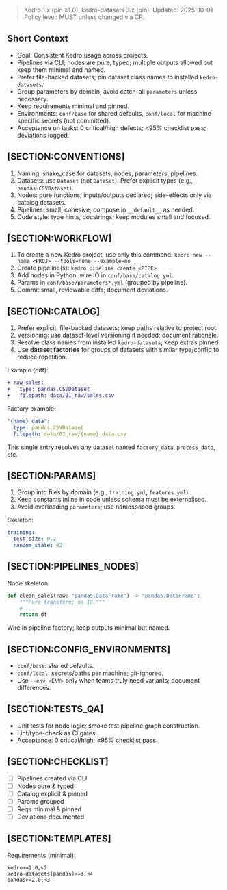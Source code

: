 > Kedro 1.x (pin ≥1.0), kedro-datasets 3.x (pin). Updated: 2025-10-01  
> Policy level: MUST unless changed via CR.

## Short Context
- Goal: Consistent Kedro usage across projects.
- Pipelines via CLI; nodes are pure, typed; multiple outputs allowed but keep them minimal and named.
- Prefer file-backed datasets; pin dataset class names to installed `kedro-datasets`.
- Group parameters by domain; avoid catch-all `parameters` unless necessary.
- Keep requirements minimal and pinned.
- Environments: `conf/base` for shared defaults, `conf/local` for machine-specific secrets (not committed).
- Acceptance on tasks: 0 critical/high defects; ≥95% checklist pass; deviations logged.

## [SECTION:CONVENTIONS]
1) Naming: snake_case for datasets, nodes, parameters, pipelines.  
2) Datasets: use `Dataset` (not `DataSet`). Prefer explicit types (e.g., `pandas.CSVDataset`).  
3) Nodes: pure functions; inputs/outputs declared; side-effects only via catalog datasets.  
4) Pipelines: small, cohesive; compose in `__default__` as needed.  
5) Code style: type hints, docstrings; keep modules small and focused.

## [SECTION:WORKFLOW]
1) To create a new Kedro project, use only this command: `kedro new --name <PROJ> --tools=none --example=no`  
2) Create pipeline(s): `kedro pipeline create <PIPE>`  
3) Add nodes in Python, wire IO in `conf/base/catalog.yml`.  
4) Params in `conf/base/parameters*.yml` (grouped by pipeline).  
5) Commit small, reviewable diffs; document deviations.

## [SECTION:CATALOG]
1) Prefer explicit, file-backed datasets; keep paths relative to project root.  
2) Versioning: use dataset-level versioning if needed; document rationale.  
3) Resolve class names from installed `kedro-datasets`; keep extras pinned.
4) Use **dataset factories** for groups of datasets with similar type/config to reduce repetition.

Example (diff):
```diff
+ raw_sales:
+   type: pandas.CSVDataset
+   filepath: data/01_raw/sales.csv
```

Factory example:
```yaml
"{name}_data":
  type: pandas.CSVDataset
  filepath: data/01_raw/{name}_data.csv
```
This single entry resolves any dataset named `factory_data`, `process_data`, etc.


## [SECTION:PARAMS]
1) Group into files by domain (e.g., `training.yml`, `features.yml`).  
2) Keep constants inline in code unless schema must be externalised.  
3) Avoid overloading `parameters`; use namespaced groups.

Skeleton:
```yaml
training:
  test_size: 0.2
  random_state: 42
```

## [SECTION:PIPELINES_NODES]
Node skeleton:
```python
def clean_sales(raw: "pandas.DataFrame") -> "pandas.DataFrame":
    """Pure transform; no IO."""
    # ...
    return df
```
Wire in pipeline factory; keep outputs minimal but named.

## [SECTION:CONFIG_ENVIRONMENTS]
- `conf/base`: shared defaults.  
- `conf/local`: secrets/paths per machine; git-ignored.  
- Use `--env <ENV>` only when teams truly need variants; document differences.

## [SECTION:TESTS_QA]
- Unit tests for node logic; smoke test pipeline graph construction.  
- Lint/type-check as CI gates.  
- Acceptance: 0 critical/high; ≥95% checklist pass.

## [SECTION:CHECKLIST]
- [ ] Pipelines created via CLI
- [ ] Nodes pure & typed
- [ ] Catalog explicit & pinned
- [ ] Params grouped
- [ ] Reqs minimal & pinned
- [ ] Deviations documented

## [SECTION:TEMPLATES]
Requirements (minimal):
```
kedro>=1.0,<2
kedro-datasets[pandas]>=3,<4
pandas>=2.0,<3
```
